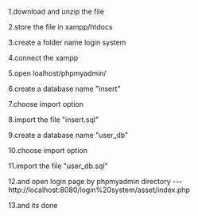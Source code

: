 1.download and unzip the file

2.store the file in xampp/htdocs

3.create a folder name login system

4.connect the xampp

5.open loalhost/phpmyadmin/ 

6.create a database name "insert" 

7.choose import option

8.import the file "insert.sql"

9.create a database name "user_db" 

10.choose import option

11.import the file "user_db.sql"

12.and open login page by phpmyadmin directory --- http://localhost:8080/login%20system/asset/index.php

13.and its done

